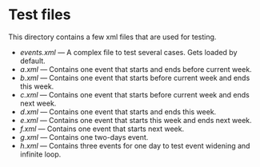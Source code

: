 # Test files

This directory contains a few xml files that are used for testing.

- *events.xml* — A complex file to test several cases. Gets loaded by default.
- *a.xml* — Contains one event that starts and ends before current week.
- *b.xml* — Contains one event that starts before current week and ends this
  week.
- *c.xml* — Contains one event that starts before current week and ends next
  week.
- *d.xml* — Contains one event that starts and ends this week.
- *e.xml* — Contains one event that starts this week and ends next week.
- *f.xml* — Contains one event that starts next week.
- *g.xml* — Contains one two-days event.
- *h.xml* — Contains three events for one day to test event widening and
  infinite loop.
